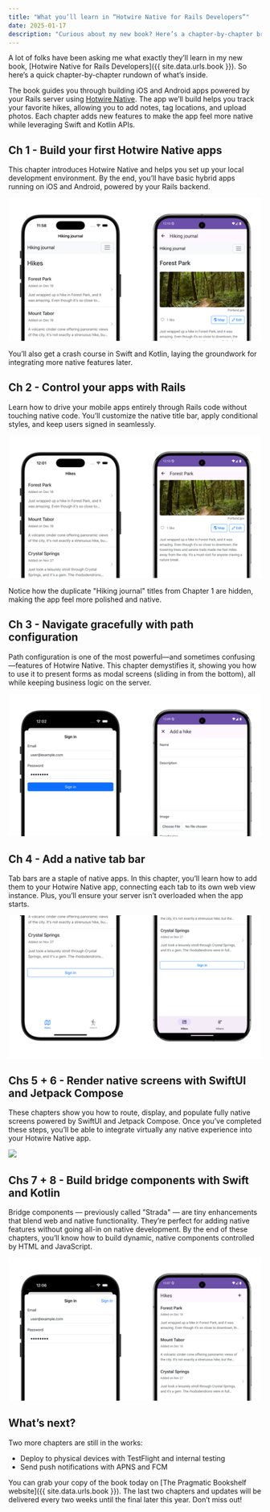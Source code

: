 ```yaml
---
title: "What you’ll learn in “Hotwire Native for Rails Developers”"
date: 2025-01-17
description: "Curious about my new book? Here’s a chapter-by-chapter breakdown of what you'll learn, with screenshots."
---
```


A lot of folks have been asking me what exactly they’ll learn in my new book, [Hotwire Native for Rails Developers]({{ site.data.urls.book }}). So here’s a quick chapter-by-chapter rundown of what’s inside.

The book guides you through building iOS and Android apps powered by your Rails server using [Hotwire Native](https://native.hotwired.dev/). The app we’ll build helps you track your favorite hikes, allowing you to add notes, tag locations, and upload photos. Each chapter adds new features to make the app feel more native while leveraging Swift and Kotlin APIs.

## Ch 1 - Build your first Hotwire Native apps

This chapter introduces Hotwire Native and helps you set up your local development environment. By the end, you’ll have basic hybrid apps running on iOS and Android, powered by your Rails backend.

![](/assets/images/hotwire-native-book-chapters/chapter1.png)

You’ll also get a crash course in Swift and Kotlin, laying the groundwork for integrating more native features later.

## Ch 2 - Control your apps with Rails

Learn how to drive your mobile apps entirely through Rails code without touching native code. You’ll customize the native title bar, apply conditional styles, and keep users signed in seamlessly.

![](/assets/images/hotwire-native-book-chapters/chapter2.png)

Notice how the duplicate "Hiking journal" titles from Chapter 1 are hidden, making the app feel more polished and native.

## Ch 3 - Navigate gracefully with path configuration

Path configuration is one of the most powerful—and sometimes confusing—features of Hotwire Native. This chapter demystifies it, showing you how to use it to present forms as modal screens (sliding in from the bottom), all while keeping business logic on the server.

![](/assets/images/hotwire-native-book-chapters/chapter3.png)

## Ch 4 - Add a native tab bar

Tab bars are a staple of native apps. In this chapter, you’ll learn how to add them to your Hotwire Native app, connecting each tab to its own web view instance. Plus, you’ll ensure your server isn’t overloaded when the app starts.

![](/assets/images/hotwire-native-book-chapters/chapter4.png)

## Chs 5 + 6 - Render native screens with SwiftUI and Jetpack Compose

These chapters show you how to route, display, and populate fully native screens powered by SwiftUI and Jetpack Compose. Once you’ve completed these steps, you’ll be able to integrate virtually any native experience into your Hotwire Native app.

![](/assets/images/hotwire-native-book-chapters/chapters56.png)

## Chs 7 + 8 - Build bridge components with Swift and Kotlin

Bridge components — previously called "Strada" — are tiny enhancements that blend web and native functionality. They’re perfect for adding native features without going all-in on native development. By the end of these chapters, you’ll know how to build dynamic, native components controlled by HTML and JavaScript.

![](/assets/images/hotwire-native-book-chapters/chapters78.png)

## What’s next?

Two more chapters are still in the works:

* Deploy to physical devices with TestFlight and internal testing
* Send push notifications with APNS and FCM

You can grab your copy of the book today on [The Pragmatic Bookshelf website]({{ site.data.urls.book }}). The last two chapters and updates will be delivered every two weeks until the final later this year. Don’t miss out!
